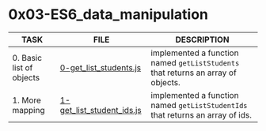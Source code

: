 # 0x03-ES6_data_manipulation

| TASK                     | FILE                                                     | DESCRIPTION                                                                      |
| ------------------------ | -------------------------------------------------------- | -------------------------------------------------------------------------------- |
| 0. Basic list of objects | [0-get_list_students.js](./0-get_list_students.js)       | implemented a function named `getListStudents` that returns an array of objects. |
| 1. More mapping          | [1-get_list_student_ids.js](./1-get_list_student_ids.js) | implemented a function named `getListStudentIds` that returns an array of ids.   |
